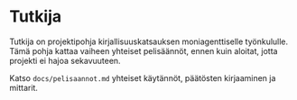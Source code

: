 # Tutkija

Tutkija on projektipohja kirjallisuuskatsauksen moniagenttiselle työnkululle. Tämä pohja kattaa vaiheen yhteiset pelisäännöt, ennen kuin aloitat, jotta projekti ei hajoa sekavuuteen.

Katso `docs/pelisaannot.md` yhteiset käytännöt, päätösten kirjaaminen ja mittarit.
